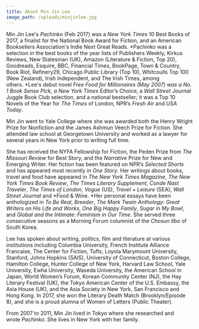 ```yaml
---
title: About Min Jin Lee
image_path: /uploads/minjinlee.jpg
---
```



Min Jin Lee's *Pachinko*&nbsp;(Feb 2017) was a *New York Times* 10 Best Books of 2017, a finalist for the National Book Award for Fiction, and an American Booksellers Association's Indie Next Great Reads. *Pachinko was a selection in the best books of the year lists of Publishers Weekly, Kirkus Reviews, New Statesman (UK), Amazon (Literature & Fiction, Top 20), Goodreads, Esquire, BBC, Financial Times, BookPage, Town & Country, Book Riot, Refinery29, Chicago Public Library (Top 10), Whitcoulls Top 100 (New Zealand), Irish Independent, and The Irish Times, among others.&nbsp;*Lee's debut novel&nbsp;*Free Food for Millionaires (May 2007) was a No. 1 Book Sense Pick, a New York Times* Editor’s Choice, a *Wall Street Journal* Juggle Book Club selection, and a national bestseller; it was a Top 10 Novels of the Year for *The Times* of London, NPR’s *Fresh Air* and *USA Today*.

Min Jin went to Yale College where she was awarded both the Henry Wright Prize for Nonfiction and the James Ashmun Veech Prize for Fiction. She attended law school at Georgetown University and worked as a lawyer for several years in New York prior to writing full time.

She has received the NYFA Fellowship for Fiction, the Peden Prize from *The Missouri Review* for Best Story, and the *Narrative* Prize for New and Emerging Writer. Her fiction has been featured on NPR’s *Selected Shorts* and has appeared most recently in *One Story*. Her writings about books, travel and food have appeared in *The New York Times Magazine*, *The New York Times Book Review*, *The Times Literary Supplement*,&nbsp;*Conde Nast Traveler*, *The Times of London*, *Vogue* (US), *Travel + Leisure* (SEA), *Wall Street Journal* and *Food & Wine.&nbsp;*Her personal essays have been anthologized in *To Be Real*, *Breeder*, *The Mark Twain Anthology: Great Writers on His Life and Works*, *One Big Happy Family*, *Sugar in My Bowl*, and *Global and the Intimate: Feminism in Our Time*. She served three consecutive seasons as a Morning Forum columnist of the *Chosun Ilbo* of South Korea.

Lee has spoken about writing, politics, film and literature at various institutions including Columbia University, French Institute Alliance Francaise, The Center for Fiction, Tufts, Loyola Marymount University, Stanford, Johns Hopkins (SAIS), University of Connecticut, Boston College, Hamilton College, Hunter College of New York, Harvard Law School, Yale University, Ewha University, Waseda University, the American School in Japan, World Women’s Forum, Korean Community Center (NJ), the Hay Literary Festival (UK), the Tokyo American Center of the U.S. Embassy, the Asia House (UK), and the Asia Society in New York, San Francisco and Hong Kong. In 2017, she won the Literary Death Match (Brooklyn/Episode 8), and she is a proud alumna of Women of Letters (Public Theater).

From 2007 to 2011, Min Jin lived in Tokyo where she researched and wrote&nbsp;*Pachinko*. She lives in New York with her family.
